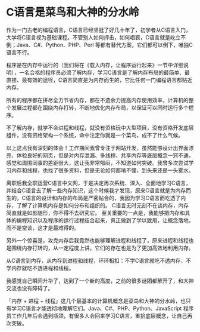 # C语言是菜鸟和大神的分水岭

作为一门古老的编程语言，C语言已经坚挺了好几十年了，初学者从C语言入门，大学将C语言视为基础课程。不管别人如何抨击，如何唱衰，C语言就是屹立不倒；Java、C#、Python、PHP、Perl 等都有替代方案，它们都可以倒下，唯独C语言不行。

程序是在内存中运行的（我们将在《载入内存，让程序运行起来》一节中详细说明），一名合格的程序员必须了解内存，学习C语言是了解内存布局的最简单、最直接、最有效的途径，C语言简直是为内存而生的，它比任何一门编程语言都贴近内存。

所有的程序都在拼尽全力节省内存，都在不遗余力提高内存使用效率，计算机的整个发展过程都在围绕内存打转，不断地优化内存布局，以保证可以同时运行多个程序。

不了解内存，就学不会进程和线程，就没有资格玩中大型项目，没有资格开发底层组件，没有资格架构一个系统，命中注定你就是一个菜鸟，成不了什么气候。

以上这点我有深刻的体会！工作期间我曾专注于网站开发，虽然能够设计出界面漂亮、体验良好的网页，但是对内存泄漏、多线程、共享内存等底层概念一窍不通，感觉和周围同事的差距很大，这让我非常郁闷，不知道如何突破。我曾多次尝试学习内存和线程，也找了很多资料，但是无论如何都啃不懂，到头来还是一头雾水。

离职后我全职运营C语言中文网，于是决定再次系统、深入、全面地学习C语言，并结合C语言去了解一些内存知识，这个时候我才发现，原来C语言就是为内存而生的，C语言的设计和内存的布局是严密贴合的，我因为学习C语言而吃透了内存，了解了计算机内存是如何分布和组织的。
C语言无时无刻不在谈内存，内存简直就是如影随形，你不得不去研究它。
至关重要的一点是，我能够把内存和具体的编程知识以及程序的运行过程结合起来，真正做到了学以致用，让概念落地，而不是空谈，这才是最难得的。

另外一个惊喜是，攻克内存后我竟然也能够理解进程和线程了，原来进程和线程也是围绕内存打转的，从一定程度上讲，它们的存在也是为了更加高效地利用内存。

从C语言到内存，从内存到进程和线程，环环相扣：不学C语言就吃不透内存，不学内存就吃不透进程和线程。

我感觉自己瞬间升华了，达到了一个新的高度，之前的很多谜团都解开了，和大神交流也没有障碍了。

「内存 + 进程 + 线程」这几个最基本的计算机概念是菜鸟和大神的分水岭，也只有学习C语言才能透彻地理解它们。Java、C#、PHP、Python、JavaScript 程序员工作几年后会遇到瓶颈，有很多人会回来学习C语言，重拾底层概念，让自己再次突破。

